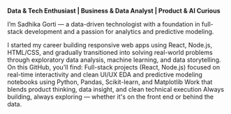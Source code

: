 **Data & Tech Enthusiast | Business & Data Analyst | Product & AI Curious**

I’m Sadhika Gorti — a data-driven technologist with a foundation in full-stack development and a passion for analytics and predictive modeling.

I started my career building responsive web apps using React, Node.js, HTML/CSS, and gradually transitioned into solving real-world problems through exploratory data analysis, machine learning, and data storytelling.
On this GitHub, you'll find:
Full-stack projects (React, Node.js) focused on real-time interactivity and clean UI/UX
EDA and predictive modeling notebooks using Python, Pandas, Scikit-learn, and Matplotlib
Work that blends product thinking, data insight, and clean technical execution
Always building, always exploring — whether it's on the front end or behind the data.
